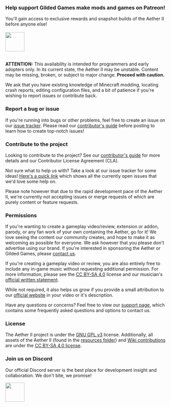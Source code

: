 ### Help support Gilded Games make mods and games on Patreon!
You'll gain access to exclusive rewards and snapshot builds of the Aether II before anyone else!
<br><br>
<a href="https://patreon.com/GildedGames"><img src="https://i.imgur.com/jm7VhPG.png" height="60"></a>
<br><br>

**ATTENTION:** This availability is intended for programmers and early adopters only. In its current state, the Aether II may be unstable. Content may be missing, broken, or subject to major change. **Proceed with caution.**

We ask that you have existing knowledge of Minecraft modding, locating crash reports, editing configuration files, and a bit of patience if you're wishing to report issues or contribute back.

### Report a bug or issue
If you're running into bugs or other problems, feel free to create an issue on our [issue tracker](https://git.gildedgames.com/GildedGames/Aether-II/issues). Please read our [contributor's guide](https://git.gildedgames.com/GildedGames/Aether-II/blob/cleanup/CONTRIBUTING.md) before posting to learn how to create top-notch issues!

### Contribute to the project
Looking to contribute to the project? See our [contributor's guide](https://git.gildedgames.com/GildedGames/Aether-II/blob/cleanup/CONTRIBUTING.md) for more details and our Contributor License Agreement (CLA).

Not sure what to help us with? Take a look at our issue tracker for some ideas! [Here's a quick link](https://git.gildedgames.com/GildedGames/Aether-II/issues?label_name%5B%5D=Contributions+Welcome) which shows all the currently open issues that we'd love some help on.

Please note however that due to the rapid development pace of the Aether II, we're currently not accepting issues or merge requests of which are purely content or feature requests.

### Permissions
If you're wanting to create a gameplay video/review, extension or addon, parody, or any fan work of your own containing the Aether, go for it! We love seeing the content our community creates, and hope to make it as welcoming as possible for everyone. We ask however that you please don't advertise using our brand. If you're interested in sponsoring the Aether or Gilded Games, please [contact us](mailto:support@gildedgames.com).

If you're creating a gameplay video or review, you are also entirely free to include any in-game music without requesting additional permission. For more information, please see the [CC BY-SA 4.0](http://creativecommons.org/licenses/by-sa/4.0/) license and our musician's [official written statement](https://www.facebook.com/notes/emile-van-krieken/about-using-my-music-in-your-videos/756628057699970).

While not required, it also helps us grow if you provide a small attribution to our [official website](https://aether.gildedgames.com) in your video or it's description.

Have any questions or concerns? Feel free to view our [support page](https://aether.gildedgames.com/support/), which contains some frequently asked questions and options to contact us.

### License
The Aether II project is under the [GNU GPL v3](http://www.gnu.org/licenses/gpl-3.0.en.html) license. Additionally, all assets of the Aether II (found in the [resources folder](https://git.gildedgames.com/GildedGames/Aether-II/tree/master/src/main/resources)) and [Wiki contributions](https://git.gildedgames.com/GildedGames/Aether-II/wikis/home) are under the [CC BY-SA 4.0 license](https://creativecommons.org/licenses/by-sa/4.0/).

### Join us on Discord
Our official Discord server is the best place for development insight and collaboration. We don't bite, we promise!

<a href="https://discord.gg/YgTv7Vg"><img src="https://i.imgur.com/M1YSZen.png" height="60"></a>

